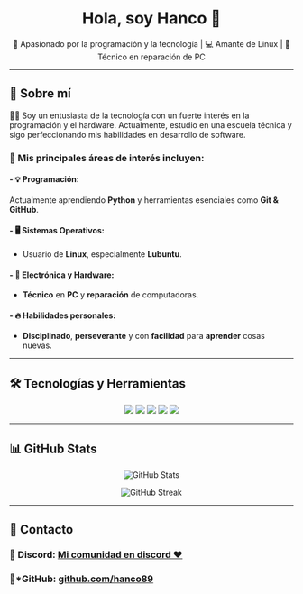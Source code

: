 <h1 align="center">Hola, soy Hanco 👋</h1>
<p align="center">
  🚀 Apasionado por la programación y la tecnología | 💻 Amante de Linux | 🔧 Técnico en reparación de PC
</p>

---

## 📌 Sobre mí  
👨‍💻 Soy un entusiasta de la tecnología con un fuerte interés en la programación y el hardware. Actualmente, estudio en una escuela técnica y sigo perfeccionando mis habilidades en desarrollo de software.  

### 🎯 Mis principales áreas de interés incluyen:  
#### - 💡 Programación:

Actualmente aprendiendo **Python** y herramientas esenciales como **Git & GitHub**.

#### - 🖥️ Sistemas Operativos:
-  Usuario de **Linux**, especialmente **Lubuntu**.
  
#### - 🔧 Electrónica y Hardware:
 - **Técnico** en **PC** y **reparación** de computadoras.
  
#### - 🔥 Habilidades personales:
 - **Disciplinado**, **perseverante** y con **facilidad** para **aprender** cosas nuevas.  

---

## 🛠️ Tecnologías y Herramientas  
<p align="center">
  <img src="https://img.shields.io/badge/Linux-🟢-informational?style=flat&logo=linux&logoColor=white" />
  <img src="https://img.shields.io/badge/Lubuntu-🔵-informational?style=flat&logo=lubuntu&logoColor=white" />
  <img src="https://img.shields.io/badge/Python-🐍-yellow?style=flat&logo=python&logoColor=white" />
  <img src="https://img.shields.io/badge/GitHub-⚫-black?style=flat&logo=github&logoColor=white" />
  <img src="https://img.shields.io/badge/Electrónica-🛠️-green?style=flat" />
</p>

---

## 📊 GitHub Stats  
<p align="center">
  <img src="https://github-readme-stats.vercel.app/api?username=hanco89&show_icons=true&theme=tokyonight" alt="GitHub Stats" />
</p>

<p align="center">
  <img src="https://github-readme-streak-stats.herokuapp.com/?user=hanco89&theme=tokyonight" alt="GitHub Streak" />
</p>

---

## 🚀 Contacto  
### 🔷 Discord: [Mi comunidad en discord ❤️  ](https://discord.gg/eFHb77QZm8)  
### 🔗*GitHub: [github.com/hanco89](https://github.com/hanco89)  
